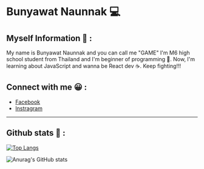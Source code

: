 # Bunyawat Naunnak :computer:

## Myself Information :hamster: :
My name is Bunyawat Naunnak and you can call me "GAME" I'm M6 high school student from Thailand and I'm beginner of programming :hatching_chick:. Now, I'm learning about JavaScript and wanna be React dev :coffee:. Keep fighting!!! 

## Connect with me :grinning: :

- [Facebook](https://www.facebook.com/bunyawat4263/)
- [Instragram](https://www.instagram.com/plzcallmegame/)

---
## Github stats :briefcase: :

[![Top Langs](https://github-readme-stats.vercel.app/api/top-langs/?username=bunnybunbun37204&hide=CSS,Objective-C,HTML,ShaderLab,Shell,HLSL&langs_count=6&theme=tokyonight&layout=compact)](https://github.com/anuraghazra/github-readme-stats) 

![Anurag's GitHub stats](https://github-readme-stats.vercel.app/api?username=bunnybunbun37204&show_icons=true&theme=tokyonight)
 


